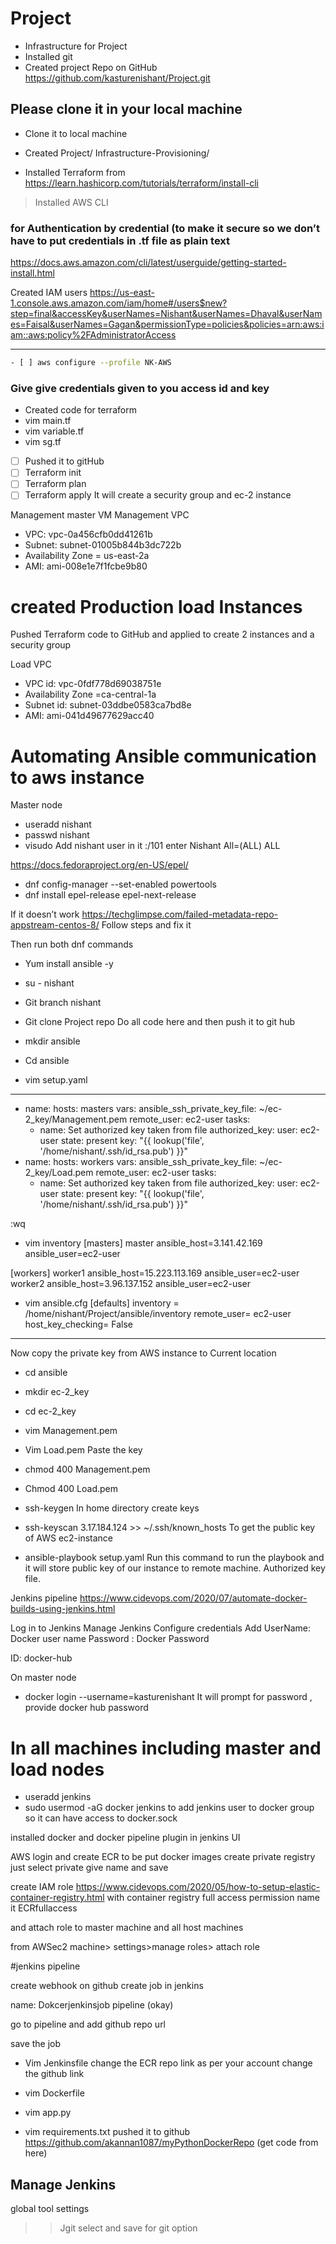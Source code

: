 # Project
- Infrastructure for Project
- Installed git 
- Created project Repo on GitHub
https://github.com/kasturenishant/Project.git

## Please clone it in your local machine

- Clone it to local machine
- Created Project/ Infrastructure-Provisioning/

- Installed Terraform from 
https://learn.hashicorp.com/tutorials/terraform/install-cli

>Installed AWS CLI

### for Authentication by credential (to make it secure so we don’t have to put credentials in .tf file as plain text

https://docs.aws.amazon.com/cli/latest/userguide/getting-started-install.html

Created IAM users 
https://us-east-1.console.aws.amazon.com/iam/home#/users$new?step=final&accessKey&userNames=Nishant&userNames=Dhaval&userNames=Faisal&userNames=Gagan&permissionType=policies&policies=arn:aws:iam::aws:policy%2FAdministratorAccess

________________________________________________________________
```sh
- [ ] aws configure --profile NK-AWS
```

### Give  give credentials given to you access id and  key 

- Created code for terraform
- vim main.tf
- vim variable.tf
- vim sg.tf
- [ ] Pushed it to gitHub
- [ ] Terraform init
- [ ] Terraform plan
- [ ] Terraform apply
It will create a security group and ec-2 instance

Management master VM
Management  VPC
- VPC: vpc-0a456cfb0dd41261b
- Subnet: subnet-01005b844b3dc722b    
- Availability Zone = us-east-2a
- AMI: ami-008e1e7f1fcbe9b80 


# created Production load Instances 
Pushed Terraform code to GitHub and applied to create  2 instances and a security group

Load VPC 
- VPC id: vpc-0fdf778d69038751e 
- Availability Zone =ca-central-1a 
- Subnet id: subnet-03ddbe0583ca7bd8e 
- AMI: ami-041d49677629acc40

# Automating Ansible communication to aws instance 

Master node 

- useradd nishant
- passwd nishant
- visudo
Add nishant user in it
:/101 enter
Nishant All=(ALL) ALL


https://docs.fedoraproject.org/en-US/epel/
- dnf config-manager --set-enabled powertools
- dnf install epel-release epel-next-release

If it doesn’t work
https://techglimpse.com/failed-metadata-repo-appstream-centos-8/
Follow steps and fix it

Then run both dnf commands

- Yum install ansible -y

- su - nishant
- Git branch nishant
- Git clone Project repo
Do all code here and then push it to git hub
- mkdir ansible
- Cd ansible

- vim setup.yaml
---
- name:
  hosts: masters
  vars:
    ansible_ssh_private_key_file: ~/ec-2_key/Management.pem
  remote_user: ec2-user
  tasks:
  - name: Set authorized key taken from file
    authorized_key:
      user: ec2-user
      state: present
      key: "{{ lookup('file', '/home/nishant/.ssh/id_rsa.pub')
 }}"
- name:
  hosts: workers
  vars:
    ansible_ssh_private_key_file: ~/ec-2_key/Load.pem
  remote_user: ec2-user
  tasks:
  - name: Set authorized key taken from file
    authorized_key:
      user: ec2-user
      state: present
      key: "{{ lookup('file', '/home/nishant/.ssh/id_rsa.pub')
 }}"

:wq

- vim inventory 
[masters]
master ansible_host=3.141.42.169 ansible_user=ec2-user

[workers]
worker1 ansible_host=15.223.113.169 ansible_user=ec2-user
worker2 ansible_host=3.96.137.152 ansible_user=ec2-user

- vim ansible.cfg
[defaults]
inventory = /home/nishant/Project/ansible/inventory
remote_user= ec2-user
host_key_checking= False


_____________________
Now copy the private key from AWS instance to
Current location 
- cd ansible
- mkdir ec-2_key
- cd ec-2_key
- vim Management.pem
- Vim Load.pem 
Paste the key

- chmod 400 Management.pem
- Chmod 400 Load.pem

- ssh-keygen
In home directory create keys

- ssh-keyscan 3.17.184.124 >> ~/.ssh/known_hosts
To get the public key of AWS ec2-instance 


- ansible-playbook setup.yaml 
Run this command to run the playbook and it will store public key of our instance to remote machine. Authorized key file.

Jenkins pipeline
https://www.cidevops.com/2020/07/automate-docker-builds-using-jenkins.html


Log in to Jenkins 
Manage Jenkins
Configure credentials
Add
UserName: Docker user name
Password : Docker Password

ID: docker-hub

On master node 

- docker login --username=kasturenishant
It will prompt for password , provide docker hub password

# In all machines including master and load nodes
- useradd jenkins
- sudo usermod -aG docker jenkins 
to add jenkins user to docker group so it can have access to docker.sock

installed docker and docker pipeline plugin in jenkins UI

AWS
login and create ECR to be put docker images 
create private registry just select private give name and save

create IAM role 
https://www.cidevops.com/2020/05/how-to-setup-elastic-container-registry.html
with container registry full access permission
name it ECRfullaccess

and attach role to master machine and all host machines

from AWSec2 machine> settings>manage roles> attach role


#jenkins pipeline

create webhook on github
create job in jenkins 

name: Dokcerjenkinsjob
pipeline
(okay)

go to pipeline and 
add github repo url


save the job

- Vim Jenkinsfile
change the ECR repo link as per your account 
change the github link

- vim Dockerfile
- vim app.py
- vim requirements.txt
pushed it to github 
https://github.com/akannan1087/myPythonDockerRepo (get code from here)

## Manage Jenkins
global tool settings 
>> Jgit select and save for git option
